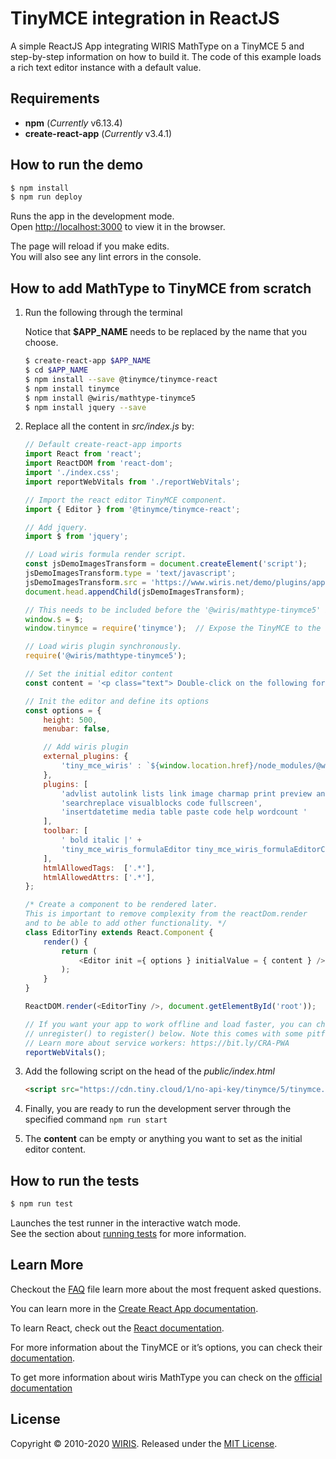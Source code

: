 # TinyMCE integration in ReactJS

A simple ReactJS App integrating WIRIS MathType on a TinyMCE 5 and step-by-step information on how to build it. The  code of this example loads a rich text editor instance with a default value.

## Requirements

* **npm** (*Currently* v6.13.4)
* **create-react-app** (*Currently* v3.4.1)

## How to run the demo

```sh
$ npm install
$ npm run deploy
```

Runs the app in the development mode.<br />
Open [http://localhost:3000](http://localhost:3000) to view it in the browser.

The page will reload if you make edits.<br />
You will also see any lint errors in the console.

## How to add MathType to TinyMCE from scratch

1. Run the following through the terminal

    Notice that **$APP_NAME** needs to be replaced by the name that you choose.

    ```sh
    $ create-react-app $APP_NAME
    $ cd $APP_NAME
    $ npm install --save @tinymce/tinymce-react
    $ npm install tinymce
    $ npm install @wiris/mathtype-tinymce5
    $ npm install jquery --save
    ```

2. Replace all the content in *src/index.js* by:

    ```js
    // Default create-react-app imports
    import React from 'react';
    import ReactDOM from 'react-dom';
    import './index.css';
    import reportWebVitals from './reportWebVitals';

    // Import the react editor TinyMCE component.
    import { Editor } from '@tinymce/tinymce-react';

    // Add jquery.
    import $ from 'jquery';

    // Load wiris formula render script.
    const jsDemoImagesTransform = document.createElement('script');
    jsDemoImagesTransform.type = 'text/javascript';
    jsDemoImagesTransform.src = 'https://www.wiris.net/demo/plugins/app/WIRISplugins.js?viewer=image';
    document.head.appendChild(jsDemoImagesTransform);

    // This needs to be included before the '@wiris/mathtype-tinymce5' is loaded synchronously
    window.$ = $;
    window.tinymce = require('tinymce');  // Expose the TinyMCE to the window.

    // Load wiris plugin synchronously.
    require('@wiris/mathtype-tinymce5');

    // Set the initial editor content
    const content = '<p class="text"> Double-click on the following formula to edit it.</p><p style="text-align:center;"><math><mi>z</mi><mo>=</mo><mfrac><mrow><mo>-</mo><mi>b</mi><mo>&PlusMinus;</mo><msqrt><msup><mi>b</mi><mn>3</mn></msup><mo>-</mo><mn>4</mn><mi>a</mi><mi>c</mi></msqrt></mrow><mrow><mn>2</mn><mi>a</mi></mrow></mfrac></math></p>';

    // Init the editor and define its options
    const options = {
        height: 500,
        menubar: false,

        // Add wiris plugin
        external_plugins: {
            'tiny_mce_wiris' : `${window.location.href}/node_modules/@wiris/mathtype-tinymce5/plugin.min.js`
        },
        plugins: [
            'advlist autolink lists link image charmap print preview anchor',
            'searchreplace visualblocks code fullscreen',
            'insertdatetime media table paste code help wordcount '
        ],
        toolbar: [
            ' bold italic |' +
            'tiny_mce_wiris_formulaEditor tiny_mce_wiris_formulaEditorChemistry '
        ],
        htmlAllowedTags:  ['.*'],
        htmlAllowedAttrs: ['.*'],
    };

    /* Create a component to be rendered later.
    This is important to remove complexity from the reactDom.render
    and to be able to add other functionality. */
    class EditorTiny extends React.Component {
        render() {
            return (
                <Editor init ={ options } initialValue = { content } />
            );
        }
    }

    ReactDOM.render(<EditorTiny />, document.getElementById('root'));

    // If you want your app to work offline and load faster, you can change
    // unregister() to register() below. Note this comes with some pitfalls.
    // Learn more about service workers: https://bit.ly/CRA-PWA
    reportWebVitals();
    ```

3. Add the following script on the head of the *public/index.html*

    ```html
    <script src="https://cdn.tiny.cloud/1/no-api-key/tinymce/5/tinymce.min.js" referrerpolicy="origin"></script>
    ```

4. Finally, you are ready to run the development server through the specified command ```npm run start```

5. The **content** can be empty or anything you want to set as the initial editor content.

## How to run the tests

```sh
$ npm run test
```

Launches the test runner in the interactive watch mode.<br />
See the section about [running tests](https://facebook.github.io/create-react-app/docs/running-tests) for more information.

## Learn More

Checkout the [FAQ](FAQs.md) file learn more about the most frequent asked questions.

You can learn more in the [Create React App documentation](https://facebook.github.io/create-react-app/docs/getting-started).

To learn React, check out the [React documentation](https://reactjs.org/).

For more information about the TinyMCE or it’s options, you can check their [documentation](https://www.tiny.cloud/docs/integrations/react/).

To get more information about wiris MathType you can check on the [official documentation](http://www.wiris.com/mathtype)

## License

Copyright © 2010-2020 [WIRIS](http://www.wiris.com). Released under the [MIT License](../../../LICENSE).
